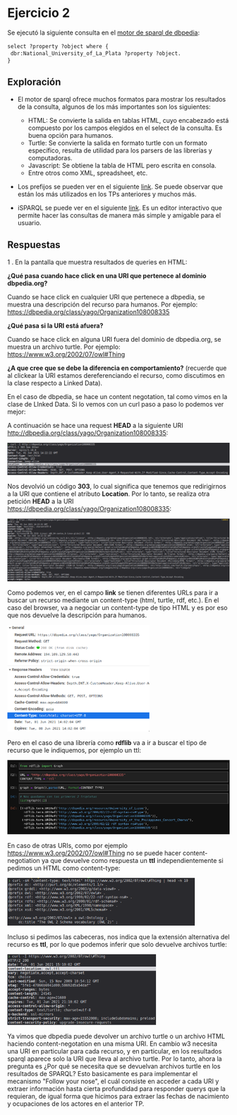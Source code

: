 # Ejercicio 2

Se ejecutó la siguiente consulta en el [motor de sparql de dbpedia](http://dbpedia.org/sparql):

```SPARQL
select ?property ?object where {
 dbr:National_University_of_La_Plata ?property ?object.
}
```

## Exploración

- El motor de sparql ofrece muchos formatos para mostrar los resultados de la consulta, algunos de los más importantes son los siguientes:
  - HTML: Se convierte la salida en tablas HTML, cuyo encabezado está compuesto por los campos elegidos en el select de la consulta. Es buena opción para humanos.
  - Turtle: Se convierte la salida en formato turtle con un formato específico, resulta de utilidad para los parsers de las librerías y computadoras.
  - Javascript: Se obtiene la tabla de HTML pero escrita en consola.
  - Entre otros como XML, spreadsheet, etc.

- Los prefijos se pueden ver en el siguiente [link](https://dbpedia.org/sparql/?help=nsdecl). Se puede observar que están los más utilizados en los TPs anteriores y muchos más.
- iSPARQL se puede ver en el siguiente [link](https://dbpedia.org/isparql). Es un editor interactivo que permite hacer las consultas de manera más simple y amigable para el usuario.

## Respuestas

1 . En la pantalla que muestra resultados de queries en HTML: 

**¿Qué pasa cuando hace click en una URI que pertenece al dominio dbpedia.org?**

Cuando se hace click en cualquier URI que pertenece a dbpedia, se muestra una descripción del recurso para humanos. Por ejemplo: https://dbpedia.org/class/yago/Organization108008335

**¿Qué pasa si la URI está afuera?**

Cuando se hace click en alguna URI fuera del dominio de dbpedia.org, se muestra un archivo turtle. Por ejemplo: https://www.w3.org/2002/07/owl#Thing

**¿A que cree que se debe la diferencia en comportamiento?** (recuerde que al clickear la URI estamos dereferenciando el recurso, como discutimos en la clase respecto a Linked Data).

En el caso de dbpedia, se hace un content negotation, tal como vimos en la clase de LInked Data. Si lo vemos con un curl paso a paso lo podemos ver mejor:

A continuación se hace una request **HEAD** a la siguiente URI http://dbpedia.org/class/yago/Organization108008335:

![image-20210601112335277](img/curl-1.png)

Nos devolvió un código **303**, lo cual significa que tenemos que redirigirnos a la URI que contiene el atributo **Location**. Por lo tanto, se realiza otra petición **HEAD** a la URI https://dbpedia.org/class/yago/Organization108008335:

![image-20210601112609173](img/curl-2.png)

Como podemos ver, en el campo **link** se tienen diferentes URLs para ir a buscar un recurso mediante un content-type (html, turtle, rdf, etc.). En el caso del browser, va a negociar un content-type de tipo HTML y es por eso que nos devuelve la descripción para humanos. 

<img src="img/html.png" alt="image-20210601120032490" style="zoom: 67%;" />

Pero en el caso de una librería como **rdflib** va a ir a buscar el tipo de recurso que le indiquemos, por ejemplo un ttl:

<img src="img/python-1.png" alt="image-20210601115751869" style="zoom: 67%;" />

En caso de otras URIs, como por ejemplo https://www.w3.org/2002/07/owl#Thing no se puede hacer content-negotiation ya que devuelve como respuesta un **ttl** independientemente si pedimos un HTML como content-type:

<img src="img/curl-3.png" alt="image-20210601120850510" style="zoom:67%;" />

Incluso si pedimos las cabeceras, nos indica que la extensión alternativa del recurso es **ttl**, por lo que podemos inferir que solo devuelve archivos turtle:

<img src="img/curl-4.png" alt="image-20210601121101834" style="zoom:67%;" />

Ya vimos que dbpedia puede devolver un archivo turtle o un archivo HTML haciendo content-negotation en una misma URI. En cambio w3 necesita una URI en particular para cada recurso, y en particular, en los resultados sparql aparece solo la URI que lleva al archivo turtle. Por lo tanto, ahora la pregunta es ¿Por qué se necesita que se devuelvan archivos turtle en los resultados de SPARQL? Esto basicamente es para implementar el mecanismo "Follow your nose", el cuál consiste en acceder a cada URI y extraer información hasta cierta profundidad para responder querys que la requieran, de igual forma que hicimos para extraer las fechas de nacimiento y ocupaciones de los actores en el anterior TP.

